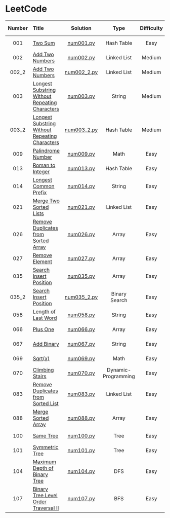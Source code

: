 # LeetCode

| **Number** | **Title**                                           | **Solution**                       | **Type**            | **Difficulty** | **Complexity(T)** | **Complexity(S)** | **Time** | **Best Beats**    |
| :---:      | :---                                                | :---:                              | :---:               | :---:          | :---:             | :---:             | :---:    | :---:             |
| 001        | [Two Sum][1]                                        | [num001.py](/python/num001.py)     | Hash Table          | Easy           | O(n)              | O(n)              | 32 ms    | 98.23%            |
| 002        | [Add Two Numbers][2]                                | [num002.py](/python/num002.py)     | Linked List         | Medium         | O(m+n)            | O(m+n)            | 125 ms   | <del>57.29%</del> |
| 002_2      | [Add Two Numbers][2]                                | [num002_2.py](/python/num002_2.py) | Linked List         | Medium         | O(max(m,n))       | O(max(m,n))       | 106 ms   | 99.06%            |
| 003        | [Longest Substring Without Repeating Characters][3] | [num003.py](/python/num003.py)     | String              | Medium         | O(n^2)            | O(n)              | 99 ms    | <del>60.17%</del> |
| 003_2      | [Longest Substring Without Repeating Characters][3] | [num003_2.py](/python/num003_2.py) | Hash Table          | Medium         | O(n)              | O(n)              | 92 ms    | 71.48%            |
| 009        | [Palindrome Number][9]                              | [num009.py](/python/num009.py)     | Math                | Easy           | O(n)              | O(1)              | 188 ms   | 96.53%            |
| 013        | [Roman to Integer][13]                              | [num013.py](/python/num013.py)     | Hash Table          | Easy           | O(n)              | O(1)              | 118 ms   | 96.06%            |
| 014        | [Longest Common Prefix][14]                         | [num014.py](/python/num014.py)     | String              | Easy           | O(m*n)            | O(1)              | 38 ms    | 83.59%            |
| 021        | [Merge Two Sorted Lists][21]                        | [num021.py](/python/num021.py)     | Linked List         | Easy           | O(m+n)            | O(1)              | 42 ms    | 92.83%            |
| 026        | [Remove Duplicates from Sorted Array][26]           | [num026.py](/python/num026.py)     | Array               | Easy           | O(n)              | O(1)              | 72 ms    | 94.32%            |
| 027        | [Remove Element][26]                                | [num027.py](/python/num027.py)     | Array               | Easy           | O(n)              | O(1)              | 35 ms    | 90.55%            |
| 035        | [Search Insert Position][35]                        | [num035.py](/python/num035.py)     | Array               | Easy           | O(n)              | O(1)              | 32 ms    | 88.74%            |
| 035_2      | [Search Insert Position][35]                        | [num035_2.py](/python/num035_2.py) | Binary Search       | Easy           | O(log(n))         | O(1)              | 32 ms    | 88.74%            |
| 058        | [Length of Last Word][58]                           | [num058.py](/python/num058.py)     | String              | Easy           | O(n)              | O(1)              | 29 ms    | 93.39%            |
| 066        | [Plus One][66]                                      | [num066.py](/python/num066.py)     | Array               | Easy           | O(n)              | O(n)              | 33 ms    | 91.79%            |
| 067        | [Add Binary][67]                                    | [num067.py](/python/num067.py)     | String              | Easy           | O(1)              | O(1)              | 35 ms    | 95.69%            |
| 069        | [Sqrt(x)][69]                                       | [num069.py](/python/num069.py)     | Math                | Easy           | O(1)              | O(1)              | 39 ms    | 91.25%            |
| 070        | [Climbing Stairs][70]                               | [num070.py](/python/num070.py)     | Dynamic-Programming | Easy           | O(n)              | O(n)              | 29 ms    | 82.36%            |
| 083        | [Remove Duplicates from Sorted List][83]            | [num083.py](/python/num083.py)     | Linked List         | Easy           | O(n)              | O(1)              | 46 ms    | 96.67%            |
| 088        | [Merge Sorted Array][88]                            | [num088.py](/python/num088.py)     | Array               | Easy           | O(n)              | O(1)              | 35 ms    | 93.77%            |
| 100        | [Same Tree][100]                                    | [num100.py](/python/num100.py)     | Tree                | Easy           | O(n)              | O(1)              | 29 ms    | 93.98%            |
| 101        | [Symmetric Tree][101]                               | [num101.py](/python/num101.py)     | Tree                | Easy           | O(n)              | O(1)              | 36 ms    | 95.57%            |
| 104        | [Maximum Depth of Binary Tree][104]                 | [num104.py](/python/num104.py)     | DFS                 | Easy           | O(n)              | O(1)              | 49 ms    | 94.78%            |
| 107        | [Binary Tree Level Order Traversal II][107]         | [num107.py](/python/num107.py)     | BFS                 | Easy           | O(n)              | O(n)              | 39 ms    | 98.69%            |



[1]: https://leetcode.com/problems/two-sum/
[2]: https://leetcode.com/problems/add-two-numbers/description/
[3]: https://leetcode.com/problems/longest-substring-without-repeating-characters/description/
[4]: https://leetcode.com/problems/median-of-two-sorted-arrays/description/
[9]: https://leetcode.com/problems/palindrome-number/description/
[13]: https://leetcode.com/problems/roman-to-integer/
[14]: https://leetcode.com/problems/longest-common-prefix/description/
[21]: https://leetcode.com/problems/merge-two-sorted-lists/description/
[26]: https://leetcode.com/problems/remove-duplicates-from-sorted-array/description/
[27]: https://leetcode.com/problems/remove-element/description/
[35]: https://leetcode.com/problems/search-insert-position/description/
[58]: https://leetcode.com/problems/length-of-last-word/description/
[66]: https://leetcode.com/problems/plus-one/description/
[67]: https://leetcode.com/problems/add-binary/description/
[69]: https://leetcode.com/problems/sqrtx/description/
[70]: https://leetcode.com/problems/climbing-stairs/description/
[83]: https://leetcode.com/problems/remove-duplicates-from-sorted-list/description/
[88]: https://leetcode.com/problems/remove-duplicates-from-sorted-list/description/
[100]: https://leetcode.com/problems/same-tree/description/
[101]: https://leetcode.com/problems/symmetric-tree/description/
[104]: https://leetcode.com/problems/maximum-depth-of-binary-tree/description/
[107]: https://leetcode.com/problems/binary-tree-level-order-traversal-ii/description/

<!-- | 004        | [Median of Two Sorted Arrays][4]                    | [num004.py](/python/num004.py)     | Binary Search | Hard           | O(n)              | O(n)              | 92 ms    | 71.48%            |
-->
